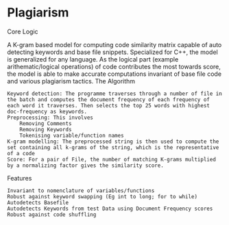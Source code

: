 # Plagiarism
Core Logic

A K-gram based model for computing code similarity matrix capable of auto detecting keywords and base file snippets. Specialized for C++, the model is generalized for any language. As the logical part (example arithematic/logical operations) of code contributes the most towards score, the model is able to make accurate computations invariant of base file code and various plagiarism tactics.
The Algorithm

    Keyword detection: The programme traverses through a number of file in the batch and computes the document frequency of each frequency of each word it traverses. Then selects the top 25 words with highest doc-frequency as keywords.
    Preprocessing: This involves
        Removing Comments
        Removing Keywords
        Tokenising variable/function names
    K-gram modelling: The preprocessed string is then used to compute the set containing all k-grams of the string, which is the representative of a code
    Score: For a pair of File, the number of matching K-grams multiplied by a normalizing factor gives the similarity score.
Features

    Invariant to nomenclature of variables/functions
    Robust against keyword swapping (Eg int to long; for to while)
    Autodetects Basefile
    Autodetects Keywords from test Data using Document Frequency scores
    Robust against code shuffling

